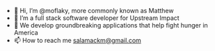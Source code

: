 - 👋 Hi, I’m @moflaky, more commonly known as Matthew
- 👀 I’m a full stack software developer for Upstream Impact
- 🌱 We develop groundbreaking applications that help fight hunger in America
- 📫 How to reach me salamackm@gmail.com

<!---
moflaky/moflaky is a ✨ special ✨ repository because its `README.md` (this file) appears on your GitHub profile.
You can click the Preview link to take a look at your changes.
--->

